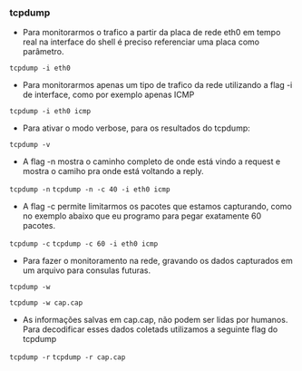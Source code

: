 ### tcpdump

- Para monitorarmos o trafico a partir da placa de rede eth0 em tempo real na interface do shell é preciso referenciar uma placa como parâmetro.

``tcpdump -i eth0``

- Para monitorarmos apenas um tipo de trafico da rede utilizando a flag -i de interface, como por exemplo apenas ICMP

``tcpdump -i eth0 icmp``

- Para ativar o modo verbose, para os resultados do tcpdump:

``tcpdump -v``

- A flag -n mostra o caminho completo de onde está vindo a request e mostra o camiho pra onde está voltando a reply.

``tcpdump -n``
``tcpdump -n -c 40 -i eth0 icmp``

- A flag -c permite limitarmos os pacotes que estamos capturando, como no exemplo abaixo que eu programo para pegar exatamente 60 pacotes.

``tcpdump -c``
``tcpdump -c 60 -i eth0 icmp``

- Para fazer o monitoramento na rede, gravando os dados capturados em um arquivo para consulas futuras.

``tcpdump -w``
		
``tcpdump -w cap.cap``

- As informações salvas em cap.cap, não podem ser lidas por humanos. Para decodificar esses dados coletads utilizamos a seguinte flag do tcpdump

``tcpdump -r``
``tcpdump -r cap.cap``


